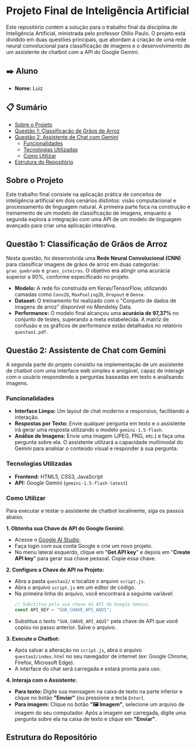 # Projeto Final de Inteligência Artificial

Este repositório contém a solução para o trabalho final da disciplina de Inteligência Artificial, ministrada pelo professor Otilio Paulo. O projeto está dividido em duas questões principais, que abordam a criação de uma rede neural convolucional para classificação de imagens e o desenvolvimento de um assistente de chatbot com a API do Google Gemini.

## ✒️ Aluno

* **Nome:** Luiz

## 📋 Sumário

* [Sobre o Projeto](#sobre-o-projeto)
* [Questão 1: Classificação de Grãos de Arroz](#questão-1-classificação-de-grãos-de-arroz)
* [Questão 2: Assistente de Chat com Gemini](#questão-2-assistente-de-chat-com-gemini)
    * [Funcionalidades](#funcionalidades)
    * [Tecnologias Utilizadas](#tecnologias-utilizadas)
    * [Como Utilizar](#como-utilizar)
* [Estrutura do Repositório](#estrutura-do-repositório)

## Sobre o Projeto

Este trabalho final consiste na aplicação prática de conceitos de inteligência artificial em dois cenários distintos: visão computacional e processamento de linguagem natural. A primeira parte foca na construção e treinamento de um modelo de classificação de imagens, enquanto a segunda explora a integração com uma API de um modelo de linguagem avançado para criar uma aplicação interativa.

## Questão 1: Classificação de Grãos de Arroz

Nesta questão, foi desenvolvida uma **Rede Neural Convolucional (CNN)** para classificar imagens de grãos de arroz em duas categorias: `grao_quebrado` e `graos_inteiros`. O objetivo era atingir uma acurácia superior a 90%, conforme especificado no projeto.

* **Modelo:** A rede foi construída em Keras/TensorFlow, utilizando camadas como `Conv2D`, `MaxPooling2D`, `Dropout` e `Dense`.
* **Dataset:** O treinamento foi realizado com o "Conjunto de dados de imagens de arroz" disponível no Mendeley Data.
* **Performance:** O modelo final alcançou uma **acurácia de 97,37%** no conjunto de testes, superando a meta estabelecida. A matriz de confusão e os gráficos de performance estão detalhados no relatório `questao1.pdf`.

## Questão 2: Assistente de Chat com Gemini

A segunda parte do projeto consistiu na implementação de um assistente de chatbot com uma interface web simples e amigável, capaz de interagir com o usuário respondendo a perguntas baseadas em texto e analisando imagens.

### Funcionalidades

* **Interface Limpa:** Um layout de chat moderno e responsivo, facilitando a interação.
* **Respostas por Texto:** Envie qualquer pergunta em texto e o assistente irá gerar uma resposta utilizando o modelo `gemini-1.5-flash`.
* **Análise de Imagens:** Envie uma imagem (JPEG, PNG, etc.) e faça uma pergunta sobre ela. O assistente utilizará a capacidade multimodal do Gemini para analisar o conteúdo visual e responder à sua pergunta.

### Tecnologias Utilizadas

* **Frontend:** HTML5, CSS3, JavaScript
* **API:** Google Gemini (`gemini-1.5-flash-latest`)

### Como Utilizar

Para executar e testar o assistente de chatbot localmente, siga os passos abaixo.

**1. Obtenha sua Chave de API do Google Gemini:**

* Acesse o [Google AI Studio](https://aistudio.google.com/).
* Faça login com sua conta Google e crie um novo projeto.
* No menu lateral esquerdo, clique em "**Get API key**" e depois em "**Create API key**" para gerar sua chave pessoal. Copie essa chave.

**2. Configure a Chave de API no Projeto:**

* Abra a pasta `questao2/` e localize o arquivo `script.js`.
* Abra o arquivo `script.js` em um editor de código.
* Na primeira linha do arquivo, você encontrará a seguinte variável:
    ```javascript
    // Substitua pela sua chave da API do Google Gemini.
    const API_KEY = "SUA_CHAVE_API_AQUI"; 
    ```
* Substitua o texto `"SUA_CHAVE_API_AQUI"` pela chave de API que você copiou no passo anterior. Salve o arquivo.

**3. Execute o Chatbot:**

* Após salvar a alteração no `script.js`, abra o arquivo `questao2/index.html` no seu navegador de internet (ex: Google Chrome, Firefox, Microsoft Edge).
* A interface do chat será carregada e estará pronta para uso.

**4. Interaja com o Assistente:**

* **Para texto:** Digite sua mensagem na caixa de texto na parte inferior e clique no botão **"Enviar"** (ou pressione a tecla `Enter`).
* **Para imagem:** Clique no botão **"🖼️ Imagem"**, selecione um arquivo de imagem do seu computador. Após a imagem ser carregada, digite uma pergunta sobre ela na caixa de texto e clique em **"Enviar"**.

## Estrutura do Repositório
